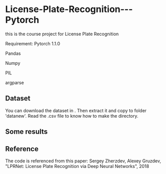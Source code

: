 # License-Plate-Recognition---Pytorch

this is the course project for License Plate Recognition

Requirement:
Pytorch 1.1.0

Pandas

Numpy

PIL

argparse

## Dataset

You can download the dataset in .
Then extract it and copy to folder 'datanew'. Read the .csv file to know how to make the directory.

## Some results

## Reference
The code is referenced from this paper: Sergey Zherzdev, Alexey Gruzdev, "LPRNet: License Plate Recognition via Deep Neural Networks", 2018
